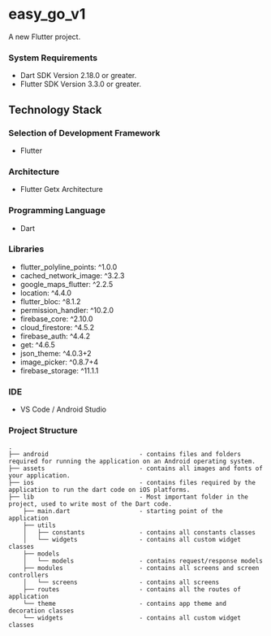 # easy_go_v1

A new Flutter project.

### System Requirements

- Dart SDK Version 2.18.0 or greater.
- Flutter SDK Version 3.3.0 or greater.

## Technology Stack

### Selection of Development Framework

- Flutter

### Architecture

- Flutter Getx Architecture

### Programming Language

- Dart

### Libraries

- flutter_polyline_points: ^1.0.0
- cached_network_image: ^3.2.3
- google_maps_flutter: ^2.2.5
- location: ^4.4.0
- flutter_bloc: ^8.1.2
- permission_handler: ^10.2.0
- firebase_core: ^2.10.0
- cloud_firestore: ^4.5.2
- firebase_auth: ^4.4.2
- get: ^4.6.5
- json_theme: ^4.0.3+2
- image_picker: ^0.8.7+4
- firebase_storage: ^11.1.1

### IDE

- VS Code / Android Studio

### Project Structure

```
.
├── android                         - contains files and folders required for running the application on an Android operating system.
├── assets                          - contains all images and fonts of your application.
├── ios                             - contains files required by the application to run the dart code on iOS platforms.
├── lib                             - Most important folder in the project, used to write most of the Dart code.
    ├── main.dart                   - starting point of the application
    ├── utils
    │   ├── constants               - contains all constants classes
    │   └── widgets                 - contains all custom widget classes
    ├── models
    │   └── models                  - contains request/response models
    ├── modules                     - contains all screens and screen controllers
    │   └── screens                 - contains all screens
    ├── routes                      - contains all the routes of application
    └── theme                       - contains app theme and decoration classes
    └── widgets                     - contains all custom widget classes
```
